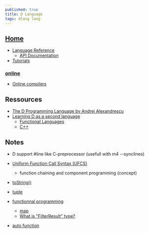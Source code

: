 ```yaml
---
published: true
title: D Language
tags: dlang lang
---
```

## [Home](https://dlang.org/)
- [Language Reference](https://dlang.org/spec/pragma.html)
	- [API Documentation](https://dlang.org/library/std/stdio/readln.html)
- [Tutorials](https://wiki.dlang.org/Tutorials)

### [online](https://run.dlang.io/)
- [Online compilers](https://wiki.dlang.org/Online_compilers)

## Ressources
- [The D Programming Language by Andrei Alexandrescu](https://www.oreilly.com/library/view/the-d-programming/9780321659538/ch01.html)
- [Learning D as a second language](https://wiki.dlang.org/Coming_From)
	- [Functional Languages](http://beza1e1.tuxen.de/stuff/FunctionalD.pdf)
    - [C++](https://wiki.dlang.org/Programming_in_D_for_C%2B%2B_Programmers)

## Notes
- D support #line like C-preprocessor (usefull with m4 --synclines)
- [Uniform Function Call Syntax (UFCS)](https://dlang.org/spec/function.html#pseudo-member)
	-  function chaining and component programming (concept)
    
- [toString()](https://wiki.dlang.org/Defining_custom_print_format_specifiers)
- [tuple](https://dlang.org/phobos/std_typecons.html#tuple)
- [functionnal programming](https://en.wikipedia.org/wiki/D_(programming_language)#Functional)
	- [map](https://dlang.org/library/std/algorithm/iteration/map.html)
    - [What is "FilterResult" type?](https://forum.dlang.org/post/lgznetnvyhxfyavnynbw@forum.dlang.org)
- [auto function](https://dlang.org/spec/function.html#auto-functions)
